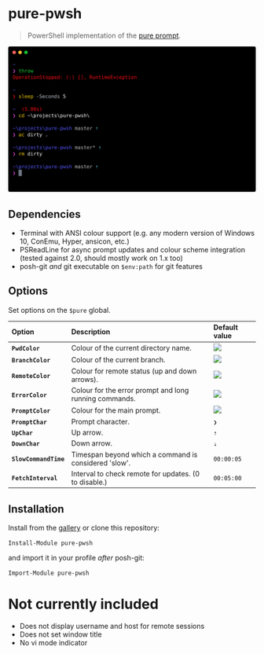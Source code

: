 # pure-pwsh

> PowerShell implementation of the [pure prompt](https://github.com/sindresorhus/pure).

![](screenshot.svg)

## Dependencies

- Terminal with ANSI colour support
  (e.g. any modern version of Windows 10, ConEmu, Hyper, ansicon, etc.)
- PSReadLine for async prompt updates and colour scheme integration
  (tested against 2.0, should mostly work on 1.x too)
- posh-git _and_ git executable on `$env:path` for git features

## Options

Set options on the `$pure` global.

| Option                | Description                                            | Default value                                       |
| :-------------------- | :----------------------------------------------------- | :-------------------------------------------------- |
| **`PwdColor`**        | Colour of the current directory name.                  | <img src="https://placehold.it/16/0000aa?text=+" /> |
| **`BranchColor`**     | Colour of the current branch.                          | <img src="https://placehold.it/16/aaaaaa?text=+" /> |
| **`RemoteColor`**     | Colour for remote status (up and down arrows).         | <img src="https://placehold.it/16/00aaaa?text=+" /> |
| **`ErrorColor`**      | Colour for the error prompt and long running commands. | <img src="https://placehold.it/16/aa0000?text=+" /> |
| **`PromptColor`**     | Colour for the main prompt.                            | <img src="https://placehold.it/16/aa00aa?text=+" /> |
| **`PromptChar`**      | Prompt character.                                      | `❯`                                                 |
| **`UpChar`**          | Up arrow.                                              | `⇡`                                                 |
| **`DownChar`**        | Down arrow.                                            | `⇣`                                                 |
| **`SlowCommandTime`** | Timespan beyond which a command is considered 'slow'.  | `00:00:05`                                          |
| **`FetchInterval`**   | Interval to check remote for updates. (0 to disable.)  | `00:05:00`                                          |

## Installation

Install from the [gallery](https://www.powershellgallery.com/packages/pure-pwsh) or clone this repository:

```shell
Install-Module pure-pwsh
```

and import it in your profile _after_ posh-git:

```shell
Import-Module pure-pwsh
```

# Not currently included

- Does not display username and host for remote sessions
- Does not set window title
- No vi mode indicator
